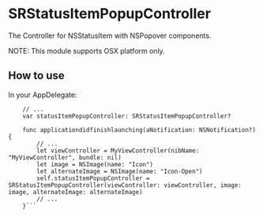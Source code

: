 SRStatusItemPopupController
===========================

The Controller for NSStatusItem with NSPopover components.

NOTE: This module supports OSX platform only.

## How to use

In your AppDelegate:

```class AppDelegate: NSObject, NSApplicationDelegate {
    // ...
    var statusItemPopupController: SRStatusItemPopupController?

    func applicationdidfinishlaunching(aNotification: NSNotification?) {
        // ...
        let viewController = MyViewController(nibName: "MyViewController", bundle: nil)
        let image = NSImage(name: "Icon")
        let alternateImage = NSImage(name: "Icon-Open")
        self.statusItemPopupController = SRStatusItemPopupController(viewController: viewController, image: image, alternateImage: alternateImage)
        // ...
    }```
